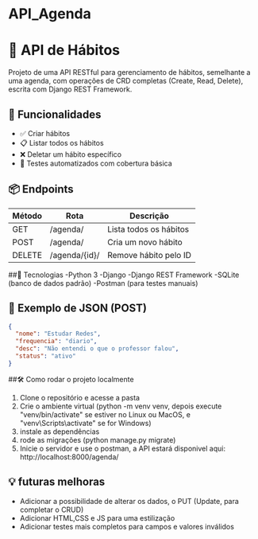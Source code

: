 # API_Agenda
# 📘 API de Hábitos

Projeto de uma API RESTful para gerenciamento de hábitos, semelhante a uma agenda, com operações de CRD completas (Create, Read, Delete), escrita com Django REST Framework.

## 🚀 Funcionalidades

- ✅ Criar hábitos
- 📋 Listar todos os hábitos
- ❌ Deletar um hábito específico
- 🧪 Testes automatizados com cobertura básica

## 📦 Endpoints

| Método | Rota           | Descrição                   |
|--------|----------------|-----------------------------|
| GET    | /agenda/       | Lista todos os hábitos      |
| POST   | /agenda/       | Cria um novo hábito         |
| DELETE | /agenda/{id}/  | Remove hábito pelo ID       |

##📁 Tecnologias
-Python 3
-Django
-Django REST Framework
-SQLite (banco de dados padrão)
-Postman (para testes manuais)

## 📄 Exemplo de JSON (POST)

```json
{
  "nome": "Estudar Redes",
  "frequencia": "diario",
  "desc": "Não entendi o que o professor falou",
  "status": "ativo"
}
```
##🛠️ Como rodar o projeto localmente
1. Clone o repositório e acesse a pasta
2. Crie o ambiente virtual (python -m venv venv, depois execute "venv/bin/activate" se estiver no Linux ou MacOS, e "venv\Scripts\activate" se for Windows)
3. instale as dependências
4. rode as migrações (python manage.py migrate)
5. Inicie o servidor e use o postman, a API estará disponivel aqui: http://localhost:8000/agenda/

## 💡 futuras melhoras
-  Adicionar a possibilidade de alterar os dados, o PUT (Update, para completar o CRUD)
- Adicionar HTML,CSS e JS para uma estilização
- Adicionar testes mais completos para campos e valores inválidos
